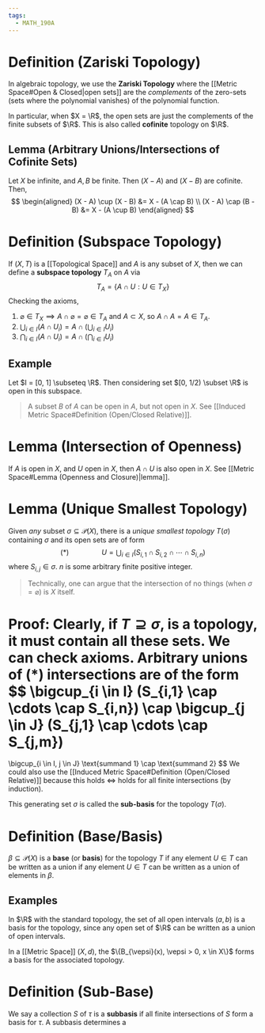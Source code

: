 ```yaml
---
tags:
  - MATH_190A
---
```

# Definition (Zariski Topology)
In algebraic topology, we use the **Zariski Topology** where the [[Metric Space#Open & Closed|open sets]] are the *complements* of the zero-sets (sets where the polynomial vanishes) of the polynomial function. 

In particular, when $X = \R$, the open sets are just the complements of the finite subsets of $\R$. This is also called **cofinite** topology on $\R$. 

## Lemma (Arbitrary Unions/Intersections of Cofinite Sets)
Let $X$ be infinite, and $A, B$ be finite. Then $(X - A)$ and $(X - B)$ are cofinite. Then, 
$$
\begin{aligned}
(X - A) \cup (X - B) &= X - (A \cap B) \\
(X - A) \cap (B - B) &= X - (A \cup B)
\end{aligned}
$$

# Definition (Subspace Topology)
If $(X, T)$ is a [[Topological Space]] and $A$ is any subset of $X$, then we can define a **subspace topology** $T_{A}$ on $A$ via 
$$
T_{A} =  \{ A \cap U : U \in T_{X} \}
$$
Checking the axioms,
1. $\varnothing \in T_{X} \implies A \cap \varnothing = \varnothing \in T_{A}$ and $A \subset X$, so $A \cap A = A \in T_{A}$. 
2. $\bigcup_{i \in I} (A \cap U_{i}) =  A \cap \left( \bigcup_{i \in I} U_{i} \right)$
3. $\bigcap_{i \in I} (A \cap U_{i}) = A \cap \left( \bigcap_{i \in I} U_{i} \right)$

## Example
Let $I = [0, 1] \subseteq \R$. Then considering set $[0, 1/2) \subset \R$ is open in this subspace. 
> A subset $B$ of $A$ can be open in $A$, but not open in $X$. See [[Induced Metric Space#Definition (Open/Closed Relative)]]. 

# Lemma (Intersection of Openness)
If $A$ is open in $X$, and $U$ open in $X$, then $A \cap U$ is also open in $X$. See [[Metric Space#Lemma (Openness and Closure)|lemma]].

# Lemma (Unique Smallest Topology)
Given *any* subset $\sigma \subseteq \mathcal{P}(X)$, there is a *unique smallest topology* $T(\sigma)$ containing $\sigma$ and its open sets are of form
$$
(*) \quad\quad\quad\quad
U = \bigcup_{i \in I} (S_{i,1} \cap S_{i,2} \cap \cdots \cap S_{i,n})
$$
where $S_{i,j} \in \sigma$. $n$ is some arbitrary finite positive integer.
> Technically, one can argue that the intersection of no things (when $\sigma = \varnothing$) is $X$ itself. 

Proof: 
Clearly, if $T \supseteq \sigma$, is a topology, it must contain all these sets. We can check axioms. Arbitrary unions of $(*)$ intersections are of the form 
$$
\bigcup_{i \in I} (S_{i,1} \cap \cdots \cap S_{i,n})
\cap 
\bigcup_{j \in J} (S_{j,1} \cap \cdots \cap S_{j,m})
=
\bigcup_{i \in I, j \in J} \text{summand 1} \cap \text{summand 2}
$$
We could also use the [[Induced Metric Space#Definition (Open/Closed Relative)]] because this holds $\iff$ holds for all finite intersections (by induction). 

This generating set $\sigma$ is called the **sub-basis** for the topology $T(\sigma)$.
# Definition (Base/Basis)
$\beta \subseteq \mathcal{P}(X)$ is a **base** (or **basis**) for the topology $T$ if any element $U \in T$ can be written as a union if any element $U \in T$ can be written as a union of elements in $\beta$. 
## Examples
In $\R$ with the standard topology, the set of all open intervals $(a,b)$ is a basis for the topology, since any open set of $\R$ can be written as a union of open intervals.  

In a [[Metric Space]] $(X, d)$, the $\{B_{\vepsi}(x), \vepsi > 0, x \in X\}$ forms a basis for the associated topology. 

# Definition (Sub-Base)
We say a collection $S$ of $\tau$ is a **subbasis** if all finite intersections of $S$ form a basis for $\tau$. A subbasis determines a 